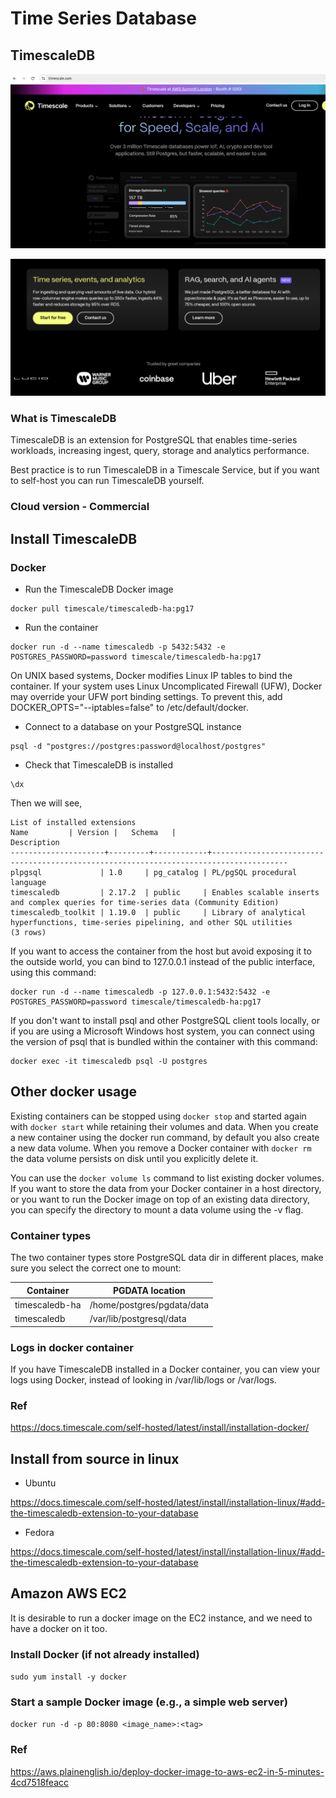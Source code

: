 # Time Series Database

## TimescaleDB

![img.png](img.png)

![img_1.png](img_1.png)

### What is TimescaleDB

TimescaleDB is an extension for PostgreSQL that enables time-series workloads, increasing ingest, query, storage and analytics performance.

Best practice is to run TimescaleDB in a Timescale Service, but if you want to self-host you can run TimescaleDB yourself.

### Cloud version - Commercial


## Install TimescaleDB


### Docker 

- Run the TimescaleDB Docker image

```
docker pull timescale/timescaledb-ha:pg17
```

- Run the container

```
docker run -d --name timescaledb -p 5432:5432 -e POSTGRES_PASSWORD=password timescale/timescaledb-ha:pg17
```


On UNIX based systems, Docker modifies Linux IP tables to bind the container. If your system uses Linux Uncomplicated Firewall (UFW), Docker may override your UFW port binding settings. To prevent this, add DOCKER_OPTS="--iptables=false" to /etc/default/docker.

- Connect to a database on your PostgreSQL instance

```commandline
psql -d "postgres://postgres:password@localhost/postgres"
```

- Check that TimescaleDB is installed

```commandline
\dx
```

Then we will see,

```commandline
List of installed extensions
Name         | Version |   Schema   |                                      Description
---------------------+---------+------------+---------------------------------------------------------------------------------------
plpgsql             | 1.0     | pg_catalog | PL/pgSQL procedural language
timescaledb         | 2.17.2  | public     | Enables scalable inserts and complex queries for time-series data (Community Edition)
timescaledb_toolkit | 1.19.0  | public     | Library of analytical hyperfunctions, time-series pipelining, and other SQL utilities
(3 rows)
```

If you want to access the container from the host but avoid exposing it to the outside world, you can bind to 127.0.0.1 instead of the public interface, using this command:

```
docker run -d --name timescaledb -p 127.0.0.1:5432:5432 -e POSTGRES_PASSWORD=password timescale/timescaledb-ha:pg17
```

If you don't want to install psql and other PostgreSQL client tools locally, or if you are using a Microsoft Windows host system, you can connect using the version of psql that is bundled within the container with this command:

```
docker exec -it timescaledb psql -U postgres
```

## Other docker usage

Existing containers can be stopped using `docker stop` and started again with `docker start` while retaining their volumes and data. 
When you create a new container using the docker run command, by default you also create a new data volume. When you remove a Docker container with `docker rm` 
the data volume persists on disk until you explicitly delete it. 

You can use the `docker volume ls` command to list existing docker volumes. If you want to store the data from your Docker container in a host directory, 
or you want to run the Docker image on top of an existing data directory, you can specify the directory to mount a data volume using the -v flag.

### Container types

The two container types store PostgreSQL data dir in different places, make sure you select the correct one to mount:

|Container|PGDATA location |
|---|---|
|timescaledb-ha|/home/postgres/pgdata/data|
|timescaledb|/var/lib/postgresql/data|

### Logs in docker container

If you have TimescaleDB installed in a Docker container, you can view your logs using Docker, instead of looking in /var/lib/logs or /var/logs. 

### Ref

https://docs.timescale.com/self-hosted/latest/install/installation-docker/

## Install from source in linux

- Ubuntu

https://docs.timescale.com/self-hosted/latest/install/installation-linux/#add-the-timescaledb-extension-to-your-database

- Fedora

https://docs.timescale.com/self-hosted/latest/install/installation-linux/#add-the-timescaledb-extension-to-your-database

## Amazon AWS EC2

It is desirable to run a docker image on the EC2 instance, and we need to have a docker on it too.

### Install Docker (if not already installed)

`sudo yum install -y docker`

### Start a sample Docker image (e.g., a simple web server)

`docker run -d -p 80:8080 <image_name>:<tag>`

### Ref

https://aws.plainenglish.io/deploy-docker-image-to-aws-ec2-in-5-minutes-4cd7518feacc